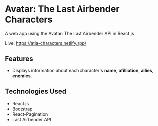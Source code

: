 # Avatar: The Last Airbender Characters

A web app using the Avatar: The Last Airbender API in React.js

Live: https://atla-characters.netlify.app/

## Features
- Displays information about each character's <strong>name</strong>, <strong>afilliation</strong>, <strong>allies</strong>, <strong>enemies</strong>.

## Technologies Used
- React.js
- Bootstrap
- React-Pagination
- Last Airbender API

